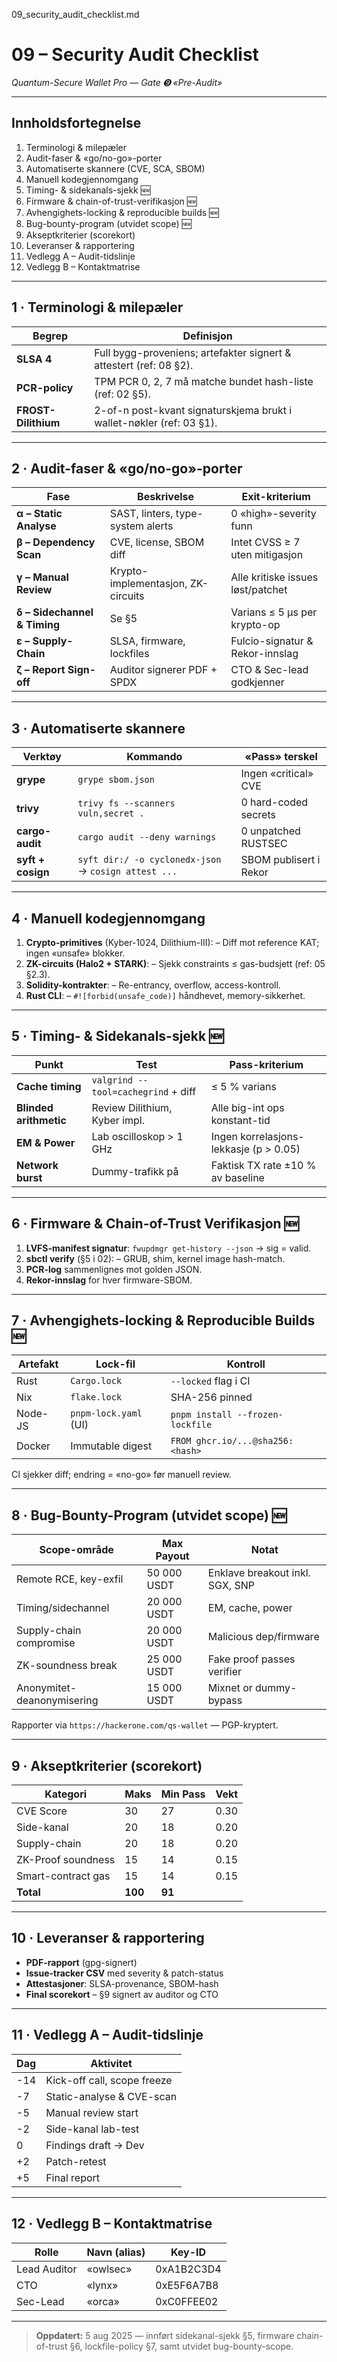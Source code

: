 09\_security\_audit\_checklist.md

# 09 – Security Audit Checklist

*Quantum-Secure Wallet Pro — Gate ➒ «Pre-Audit»*

---

## Innholdsfortegnelse

1. Terminologi & milepæler
2. Audit-faser & «go/no-go»-porter
3. Automatiserte skannere (CVE, SCA, SBOM)
4. Manuell kodegjennomgang
5. Timing- & sidekanals-sjekk 🆕
6. Firmware & chain-of-trust-verifikasjon 🆕
7. Avhengighets-locking & reproducible builds 🆕
8. Bug-bounty-program (utvidet scope) 🆕
9. Akseptkriterier (scorekort)
10. Leveranser & rapportering
11. Vedlegg A – Audit-tidslinje
12. Vedlegg B – Kontaktmatrise

---

## 1 · Terminologi & milepæler

| Begrep              | Definisjon                                                           |
| ------------------- | -------------------------------------------------------------------- |
| **SLSA 4**          | Full bygg-proveniens; artefakter signert & attestert (ref: 08 §2).   |
| **PCR-policy**      | TPM PCR 0, 2, 7 må matche bundet hash-liste (ref: 02 §5).            |
| **FROST-Dilithium** | 2-of-n post-kvant signaturskjema brukt i wallet-nøkler (ref: 03 §1). |

---

## 2 · Audit-faser & «go/no-go»-porter

| Fase                         | Beskrivelse                        | Exit-kriterium                    |
| ---------------------------- | ---------------------------------- | --------------------------------- |
| **α – Static Analyse**       | SAST, linters, type-system alerts  | 0 «high»-severity funn            |
| **β – Dependency Scan**      | CVE, license, SBOM diff            | Intet CVSS ≥ 7 uten mitigasjon    |
| **γ – Manual Review**        | Krypto-implementasjon, ZK-circuits | Alle kritiske issues løst/patchet |
| **δ – Sidechannel & Timing** | Se §5                              | Varians ≤ 5 μs per krypto-op      |
| **ε – Supply-Chain**         | SLSA, firmware, lockfiles          | Fulcio-signatur & Rekor-innslag   |
| **ζ – Report Sign-off**      | Auditor signerer PDF + SPDX        | CTO & Sec-lead godkjenner         |

---

## 3 · Automatiserte skannere

| Verktøy           | Kommando                                             | «Pass» terskel         |
| ----------------- | ---------------------------------------------------- | ---------------------- |
| **grype**         | `grype sbom.json`                                    | Ingen «critical» CVE   |
| **trivy**         | `trivy fs --scanners vuln,secret .`                  | 0 hard-coded secrets   |
| **cargo-audit**   | `cargo audit --deny warnings`                        | 0 unpatched RUSTSEC    |
| **syft + cosign** | `syft dir:/ -o cyclonedx-json` → `cosign attest ...` | SBOM publisert i Rekor |

---

## 4 · Manuell kodegjennomgang

1. **Crypto-primitives** (Kyber-1024, Dilithium-III):
   – Diff mot reference KAT; ingen «unsafe» blokker.
2. **ZK-circuits (Halo2 + STARK)**:
   – Sjekk constraints ≤ gas-budsjett (ref: 05 §2.3).
3. **Solidity-kontrakter**:
   – Re-entrancy, overflow, access-kontroll.
4. **Rust CLI**:
   – `#![forbid(unsafe_code)]` håndhevet, memory-sikkerhet.

---

## 5 · Timing- & Sidekanals-sjekk 🆕

| Punkt                  | Test                                | Pass-kriterium                         |
| ---------------------- | ----------------------------------- | -------------------------------------- |
| **Cache timing**       | `valgrind --tool=cachegrind` + diff | ≤ 5 % varians                          |
| **Blinded arithmetic** | Review Dilithium, Kyber impl.       | Alle big-int ops konstant-tid          |
| **EM & Power**         | Lab oscilloskop > 1 GHz             | Ingen korrelasjons-lekkasje (p > 0.05) |
| **Network burst**      | Dummy-trafikk på                    | Faktisk TX rate ±10 % av baseline      |

---

## 6 · Firmware & Chain-of-Trust Verifikasjon 🆕

1. **LVFS-manifest signatur**:
   `fwupdmgr get-history --json` → sig = valid.
2. **sbctl verify** (§5 i 02):
   – GRUB, shim, kernel image hash-match.
3. **PCR-log** sammenlignes mot golden JSON.
4. **Rekor-innslag** for hver firmware-SBOM.

---

## 7 · Avhengighets-locking & Reproducible Builds 🆕

| Artefakt | Lock-fil              | Kontroll                         |
| -------- | --------------------- | -------------------------------- |
| Rust     | `Cargo.lock`          | `--locked` flag i CI             |
| Nix      | `flake.lock`          | SHA-256 pinned                   |
| Node-JS  | `pnpm-lock.yaml` (UI) | `pnpm install --frozen-lockfile` |
| Docker   | Immutable digest      | `FROM ghcr.io/...@sha256:<hash>` |

CI sjekker diff; endring = «no-go» før manuell review.

---

## 8 · Bug-Bounty-Program (utvidet scope) 🆕

| Scope-område               | Max Payout  | Notat                           |
| -------------------------- | ----------- | ------------------------------- |
| Remote RCE, key-exfil      | 50 000 USDT | Enklave breakout inkl. SGX, SNP |
| Timing/sidechannel         | 20 000 USDT | EM, cache, power                |
| Supply-chain compromise    | 20 000 USDT | Malicious dep/firmware          |
| ZK-soundness break         | 25 000 USDT | Fake proof passes verifier      |
| Anonymitet-deanonymisering | 15 000 USDT | Mixnet or dummy-bypass          |

Rapporter via `https://hackerone.com/qs-wallet` — PGP-kryptert.

---

## 9 · Akseptkriterier (scorekort)

| Kategori           | Maks    | Min Pass | Vekt |
| ------------------ | ------- | -------- | ---- |
| CVE Score          | 30      | 27       | 0.30 |
| Side-kanal         | 20      | 18       | 0.20 |
| Supply-chain       | 20      | 18       | 0.20 |
| ZK-Proof soundness | 15      | 14       | 0.15 |
| Smart-contract gas | 15      | 14       | 0.15 |
| **Total**          | **100** | **91**   |      |

---

## 10 · Leveranser & rapportering

* **PDF-rapport** (gpg-signert)
* **Issue-tracker CSV** med severity & patch-status
* **Attestasjoner**: SLSA-provenance, SBOM-hash
* **Final scorekort** – §9 signert av auditor og CTO

---

## 11 · Vedlegg A – Audit-tidslinje

| Dag | Aktivitet                   |
| --- | --------------------------- |
| -14 | Kick-off call, scope freeze |
| -7  | Static-analyse & CVE-scan   |
| -5  | Manual review start         |
| -2  | Side-kanal lab-test         |
| 0   | Findings draft → Dev        |
| +2  | Patch-retest                |
| +5  | Final report                |

---

## 12 · Vedlegg B – Kontaktmatrise

| Rolle        | Navn (alias) | Key-ID     |
| ------------ | ------------ | ---------- |
| Lead Auditor | «owlsec»     | 0xA1B2C3D4 |
| CTO          | «lynx»       | 0xE5F6A7B8 |
| Sec-Lead     | «orca»       | 0xC0FFEE02 |

---

> **Oppdatert:** 5 aug 2025 — innført sidekanal-sjekk §5, firmware chain-of-trust §6, lockfile-policy §7, samt utvidet bug-bounty-scope.
